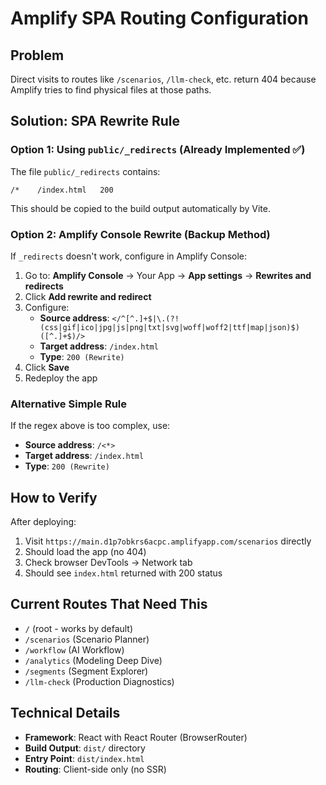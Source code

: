 # Amplify SPA Routing Configuration

## Problem
Direct visits to routes like `/scenarios`, `/llm-check`, etc. return 404 because Amplify tries to find physical files at those paths.

## Solution: SPA Rewrite Rule

### Option 1: Using `public/_redirects` (Already Implemented ✅)
The file `public/_redirects` contains:
```
/*    /index.html   200
```

This should be copied to the build output automatically by Vite.

### Option 2: Amplify Console Rewrite (Backup Method)
If `_redirects` doesn't work, configure in Amplify Console:

1. Go to: **Amplify Console** → Your App → **App settings** → **Rewrites and redirects**
2. Click **Add rewrite and redirect**
3. Configure:
   - **Source address**: `</^[^.]+$|\.(?!(css|gif|ico|jpg|js|png|txt|svg|woff|woff2|ttf|map|json)$)([^.]+$)/>`
   - **Target address**: `/index.html`
   - **Type**: `200 (Rewrite)`
4. Click **Save**
5. Redeploy the app

### Alternative Simple Rule
If the regex above is too complex, use:
- **Source address**: `/<*>`
- **Target address**: `/index.html`
- **Type**: `200 (Rewrite)`

## How to Verify
After deploying:
1. Visit `https://main.d1p7obkrs6acpc.amplifyapp.com/scenarios` directly
2. Should load the app (no 404)
3. Check browser DevTools → Network tab
4. Should see `index.html` returned with 200 status

## Current Routes That Need This
- `/` (root - works by default)
- `/scenarios` (Scenario Planner)
- `/workflow` (AI Workflow)
- `/analytics` (Modeling Deep Dive)
- `/segments` (Segment Explorer)
- `/llm-check` (Production Diagnostics)

## Technical Details
- **Framework**: React with React Router (BrowserRouter)
- **Build Output**: `dist/` directory
- **Entry Point**: `dist/index.html`
- **Routing**: Client-side only (no SSR)
